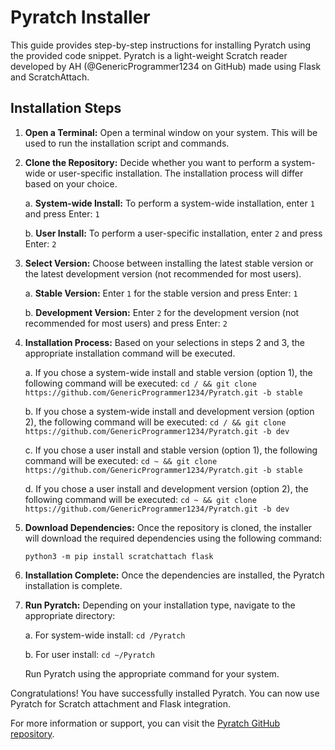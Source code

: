 # Pyratch Installer

This guide provides step-by-step instructions for installing Pyratch using the provided code snippet. Pyratch is a light-weight Scratch reader developed by AH (@GenericProgrammer1234 on GitHub) made using Flask and ScratchAttach.

## Installation Steps

1. **Open a Terminal:**
    Open a terminal window on your system. This will be used to run the installation script and commands.

2. **Clone the Repository:**
    Decide whether you want to perform a system-wide or user-specific installation. The installation process will differ based on your choice.

    a. **System-wide Install:**
        To perform a system-wide installation, enter `1` and press Enter:
        ```
        1
        ```

    b. **User Install:**
        To perform a user-specific installation, enter `2` and press Enter:
        ```
        2
        ```

3. **Select Version:**
    Choose between installing the latest stable version or the latest development version (not recommended for most users).

    a. **Stable Version:**
        Enter `1` for the stable version and press Enter:
        ```
        1
        ```

    b. **Development Version:**
        Enter `2` for the development version (not recommended for most users) and press Enter:
        ```
        2
        ```

4. **Installation Process:**
    Based on your selections in steps 2 and 3, the appropriate installation command will be executed.

    a. If you chose a system-wide install and stable version (option 1), the following command will be executed:
        ```
        cd / && git clone https://github.com/GenericProgrammer1234/Pyratch.git -b stable
        ```

    b. If you chose a system-wide install and development version (option 2), the following command will be executed:
        ```
        cd / && git clone https://github.com/GenericProgrammer1234/Pyratch.git -b dev
        ```

    c. If you chose a user install and stable version (option 1), the following command will be executed:
        ```
        cd ~ && git clone https://github.com/GenericProgrammer1234/Pyratch.git -b stable
        ```

    d. If you chose a user install and development version (option 2), the following command will be executed:
        ```
        cd ~ && git clone https://github.com/GenericProgrammer1234/Pyratch.git -b dev
        ```

5. **Download Dependencies:**
    Once the repository is cloned, the installer will download the required dependencies using the following command:
    ```
    python3 -m pip install scratchattach flask
    ```

6. **Installation Complete:**
    Once the dependencies are installed, the Pyratch installation is complete.

7. **Run Pyratch:**
    Depending on your installation type, navigate to the appropriate directory:

    a. For system-wide install:
        ```
        cd /Pyratch
        ```

    b. For user install:
        ```
        cd ~/Pyratch
        ```

    Run Pyratch using the appropriate command for your system.

Congratulations! You have successfully installed Pyratch. You can now use Pyratch for Scratch attachment and Flask integration.

For more information or support, you can visit the [Pyratch GitHub repository](https://github.com/GenericProgrammer1234/Pyratch).
